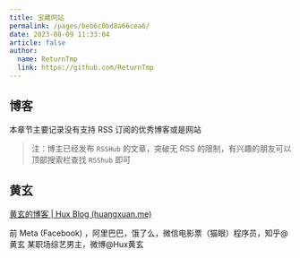 ```yaml
---
title: 宝藏网站
permalink: /pages/beb6c0bd8a66cea6/
date: 2023-08-09 11:33:04
article: false
author:
  name: ReturnTmp
  link: https://github.com/ReturnTmp
---
```



## 博客

本章节主要记录没有支持 RSS 订阅的优秀博客或是网站

> 注：博主已经发布 `RSSHub` 的文章，突破无 RSS 的限制，有兴趣的朋友可以顶部搜索栏查找 `RSShub` 即可



## 黄玄

[黄玄的博客 | Hux Blog (huangxuan.me)](https://huangxuan.me/)

前 Meta (Facebook) ，阿里巴巴，饿了么，微信电影票（猫眼）程序员，知乎@黄玄 某职场综艺男主，微博@Hux黄玄



